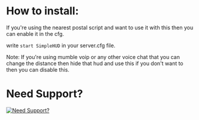 # How to install:
If you're using the nearest postal script and want to use it with this then you can enable it in the cfg.

write `start SimpleHUD` in your server.cfg file.

Note: If you're using mumble voip or any other voice chat that you can change the distance then hide that hud and use this if you don't want to then you can disable this.

# Need Support?
[![Need Support?](https://i.imgur.com/fqKYWeV.png)](https://discord.gg/Z9Mxu72zZ6)
